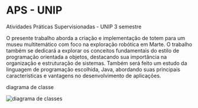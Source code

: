 # APS - UNIP

Atividades Práticas  Supervisionadas - UNIP 3 semestre


O presente trabalho aborda a criação e implementação de totem para um museu multitemático com foco na exploração robótica em Marte. O trabalho também se dedicará a explorar os conceitos fundamentais do estilo de programação orientada a objetos, destacando sua importância na organização e estruturação de sistemas. Também será feito um estudo da linguagem de programação escolhida, Java, abordando suas principais características e vantagens no desenvolvimento de aplicações.

diagrama de classe

![diagrama de classes](https://github.com/user-attachments/assets/540ba59a-02eb-4dbb-92f6-f261ba5c6a73)
